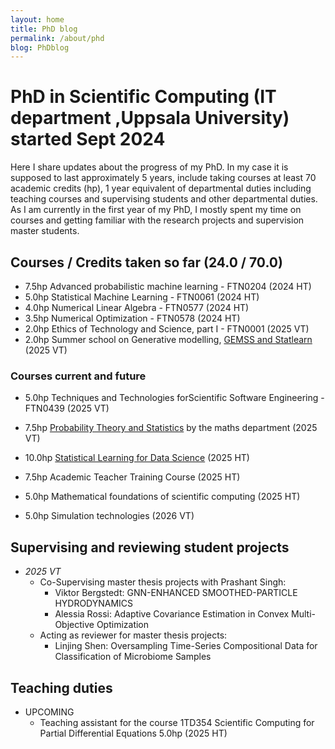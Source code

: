 ```yaml
---
layout: home
title: PhD blog
permalink: /about/phd
blog: PhDblog
---
```


# PhD in Scientific Computing (IT department ,Uppsala University) started Sept 2024

Here I share updates about the progress of my PhD. In my case it is supposed to last approximately 5 years, include taking courses at least 70 academic credits (hp), 1 year equivalent of departmental duties including teaching courses and supervising students and other departmental duties. As I am currently in the first year of my PhD, I mostly spent my time on courses and getting familiar with the research projects and supervision master students.

## Courses / Credits taken so far (24.0 / 70.0)

- 7.5hp Advanced probabilistic machine learning - FTN0204 (2024 HT) 
- 5.0hp Statistical Machine Learning - FTN0061 (2024 HT)
- 4.0hp Numerical Linear Algebra - FTN0577 (2024 HT)
- 3.5hp Numerical Optimization - FTN0578 (2024 HT)
- 2.0hp Ethics of Technology and Science, part I - FTN0001 (2025 VT)
- 2.0hp Summer school on Generative modelling, [GEMSS and Statlearn](https://gemss.ai/2025/) (2025 VT)

### Courses current and future

- 5.0hp Techniques and Technologies forScientific Software Engineering - FTN0439 (2025 VT)
- 7.5hp [Probability Theory and Statistics](https://www.troscheit.eu/news/phdcourse/) by the maths department (2025 VT)

- 10.0hp [Statistical Learning for Data Science](https://d3c-group.github.io/courses/statistical/) (2025 HT)
- 7.5hp Academic Teacher Training Course (2025 HT)
- 5.0hp Mathematical foundations of scientific computing (2025 HT)
- 5.0hp Simulation technologies (2026 VT)

## Supervising and reviewing student projects

- *2025 VT*
    - Co-Supervising master thesis projects with Prashant Singh:
        - Viktor Bergstedt: GNN-ENHANCED SMOOTHED-PARTICLE HYDRODYNAMICS
        - Alessia Rossi: Adaptive Covariance Estimation in Convex Multi-Objective Optimization
    - Acting as reviewer for master thesis projects:
        - Linjing Shen: Oversampling Time-Series Compositional Data for Classification of Microbiome Samples

## Teaching duties

- UPCOMING
    - Teaching assistant for the course 1TD354 Scientific Computing for Partial Differential Equations 5.0hp (2025 HT)

<!-- As a PhD student in the division of Scientific Computing at the Uppsala University's IT department, I feel like scientific communication is a big part of my duties. Therefore, I plan to write monthly, bi-monthly posts about my progress or other interesting topics. Some will be more about my everyday PhD life, some will be more in depth technical or philosophical articles.

---
---

# Blog

--- -->